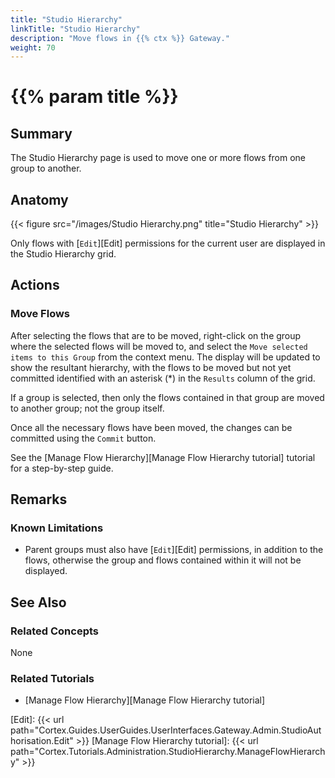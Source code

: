 ```yaml
---
title: "Studio Hierarchy"
linkTitle: "Studio Hierarchy"
description: "Move flows in {{% ctx %}} Gateway."
weight: 70
---
```


# {{% param title %}}

## Summary

The Studio Hierarchy page is used to move one or more flows from one group to another.

## Anatomy

{{< figure src="/images/Studio Hierarchy.png" title="Studio Hierarchy" >}}

Only flows with [`Edit`][Edit] permissions for the current user are displayed in the Studio Hierarchy grid.

## Actions

### Move Flows

After selecting the flows that are to be moved, right-click on the group where the selected flows will be moved to, and select the `Move selected items to this Group` from the context menu. The display will be updated to show the resultant hierarchy, with the flows to be moved but not yet committed identified with an asterisk (*) in the `Results` column of the grid.

If a group is selected, then only the flows contained in that group are moved to another group; not the group itself.

Once all the necessary flows have been moved, the changes can be committed using the `Commit` button.

See the [Manage Flow Hierarchy][Manage Flow Hierarchy tutorial] tutorial for a step-by-step guide.

## Remarks

### Known Limitations

* Parent groups must also have [`Edit`][Edit] permissions, in addition to the flows, otherwise the group and flows contained within it will not be displayed.

## See Also

### Related Concepts

None

### Related Tutorials

* [Manage Flow Hierarchy][Manage Flow Hierarchy tutorial]

[Edit]: {{< url path="Cortex.Guides.UserGuides.UserInterfaces.Gateway.Admin.StudioAuthorisation.Edit" >}}
[Manage Flow Hierarchy tutorial]: {{< url path="Cortex.Tutorials.Administration.StudioHierarchy.ManageFlowHierarchy" >}}
